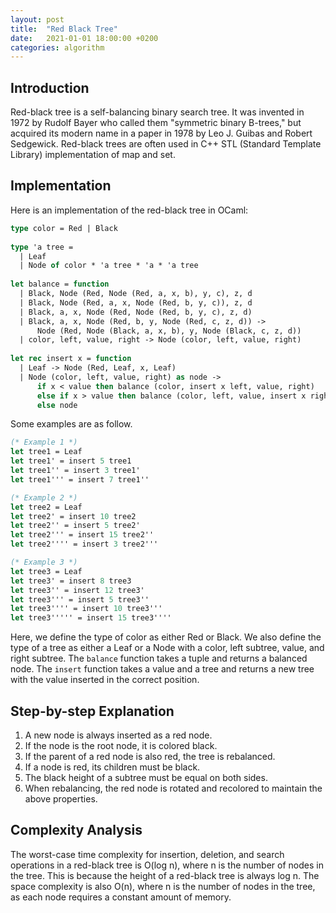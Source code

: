 ```yaml
---
layout: post
title:  "Red Black Tree"
date:   2021-01-01 18:00:00 +0200
categories: algorithm
---
```


## Introduction  
Red-black tree is a self-balancing binary search tree. It was invented in 1972 by Rudolf Bayer who called them "symmetric binary B-trees," but acquired its modern name in a paper in 1978 by Leo J. Guibas and Robert Sedgewick. Red-black trees are often used in C++ STL (Standard Template Library) implementation of map and set.  
   
## Implementation  
Here is an implementation of the red-black tree in OCaml:  
   
```ocaml  
type color = Red | Black  
   
type 'a tree =  
  | Leaf  
  | Node of color * 'a tree * 'a * 'a tree  
   
let balance = function  
  | Black, Node (Red, Node (Red, a, x, b), y, c), z, d  
  | Black, Node (Red, a, x, Node (Red, b, y, c)), z, d  
  | Black, a, x, Node (Red, Node (Red, b, y, c), z, d)  
  | Black, a, x, Node (Red, b, y, Node (Red, c, z, d)) ->  
      Node (Red, Node (Black, a, x, b), y, Node (Black, c, z, d))  
  | color, left, value, right -> Node (color, left, value, right)  
   
let rec insert x = function  
  | Leaf -> Node (Red, Leaf, x, Leaf)  
  | Node (color, left, value, right) as node ->  
      if x < value then balance (color, insert x left, value, right)  
      else if x > value then balance (color, left, value, insert x right)  
      else node  
```  
   
Some examples are as follow.

```ocaml
(* Example 1 *)
let tree1 = Leaf
let tree1' = insert 5 tree1
let tree1'' = insert 3 tree1'
let tree1''' = insert 7 tree1''

(* Example 2 *)
let tree2 = Leaf
let tree2' = insert 10 tree2
let tree2'' = insert 5 tree2'
let tree2''' = insert 15 tree2''
let tree2'''' = insert 3 tree2'''

(* Example 3 *)
let tree3 = Leaf
let tree3' = insert 8 tree3
let tree3'' = insert 12 tree3'
let tree3''' = insert 5 tree3''
let tree3'''' = insert 10 tree3'''
let tree3''''' = insert 15 tree3''''
```


Here, we define the type of color as either Red or Black. We also define the type of a tree as either a Leaf or a Node with a color, left subtree, value, and right subtree. The `balance` function takes a tuple and returns a balanced node. The `insert` function takes a value and a tree and returns a new tree with the value inserted in the correct position.  
   
## Step-by-step Explanation  
1. A new node is always inserted as a red node.  
2. If the node is the root node, it is colored black.  
3. If the parent of a red node is also red, the tree is rebalanced.  
4. If a node is red, its children must be black.  
5. The black height of a subtree must be equal on both sides.  
6. When rebalancing, the red node is rotated and recolored to maintain the above properties.  
   
## Complexity Analysis  
The worst-case time complexity for insertion, deletion, and search operations in a red-black tree is O(log n), where n is the number of nodes in the tree. This is because the height of a red-black tree is always log n. The space complexity is also O(n), where n is the number of nodes in the tree, as each node requires a constant amount of memory.